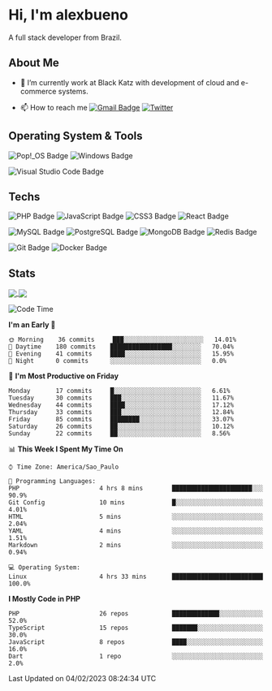# Hi, I'm alexbueno

A full stack developer from Brazil.

## About Me

- 🌱 I’m currently work at Black Katz with development of cloud and e-commerce systems.

- 📫 How to reach me [![Gmail Badge](https://img.shields.io/badge/-gmail-c14438?style=for-the-badge&logo=Gmail&logoColor=ffffff)](mailto:alexsandrofbueno@gmail.com) [![Twitter](https://img.shields.io/badge/twitter-1DA1F2.svg?style=for-the-badge&logo=twitter&logoColor=ffffff)](https://twitter.com/Alex_Bueno_7)

## Operating System & Tools

![Pop!_OS Badge](https://img.shields.io/badge/Pop!__OS-48B9C7?logo=popos&logoColor=fff&style=flat)
![Windows Badge](https://img.shields.io/badge/Windows-0078D6?logo=windows&logoColor=fff&style=flat)

![Visual Studio Code Badge](https://img.shields.io/badge/Visual%20Studio%20Code-007ACC?logo=visualstudiocode&logoColor=fff&style=flat)

## Techs

![PHP Badge](https://img.shields.io/badge/PHP-777BB4?logo=php&logoColor=fff&style=flat)
![JavaScript Badge](https://img.shields.io/badge/JavaScript-F7DF1E?logo=javascript&logoColor=000&style=flat)
![CSS3 Badge](https://img.shields.io/badge/CSS3-1572B6?logo=css3&logoColor=fff&style=flat)
![React Badge](https://img.shields.io/badge/React-61DAFB?logo=react&logoColor=000&style=flat)

![MySQL Badge](https://img.shields.io/badge/MySQL-4479A1?logo=mysql&logoColor=fff&style=flat)
![PostgreSQL Badge](https://img.shields.io/badge/PostgreSQL-4169E1?logo=postgresql&logoColor=fff&style=flat)
![MongoDB Badge](https://img.shields.io/badge/MongoDB-47A248?logo=mongodb&logoColor=fff&style=flat)
![Redis Badge](https://img.shields.io/badge/Redis-DC382D?logo=redis&logoColor=fff&style=flat)

![Git Badge](https://img.shields.io/badge/Git-F05032?logo=git&logoColor=fff&style=flat)
![Docker Badge](https://img.shields.io/badge/Docker-2496ED?logo=docker&logoColor=fff&style=flat)


## Stats

<a href="https://github.com/anuraghazra/github-readme-stats">
  <img align="center" src="https://github-readme-stats.vercel.app/api?username=alexbueno7&hide=contribs,prs&show_icons=true&theme=radical" />
</a>
<a href="https://github.com/anuraghazra/convoychat">
  <img align="center" src="https://github-readme-stats.vercel.app/api/top-langs/?username=alexbueno7" />
</a>

<!--START_SECTION:waka-->
![Code Time](http://img.shields.io/badge/Code%20Time-678%20hrs%2040%20mins-blue)

**I'm an Early 🐤** 

```text
🌞 Morning    36 commits     ███░░░░░░░░░░░░░░░░░░░░░░   14.01% 
🌆 Daytime    180 commits    █████████████████░░░░░░░░   70.04% 
🌃 Evening    41 commits     ████░░░░░░░░░░░░░░░░░░░░░   15.95% 
🌙 Night      0 commits      ░░░░░░░░░░░░░░░░░░░░░░░░░   0.0%

```
📅 **I'm Most Productive on Friday** 

```text
Monday       17 commits     █░░░░░░░░░░░░░░░░░░░░░░░░   6.61% 
Tuesday      30 commits     ███░░░░░░░░░░░░░░░░░░░░░░   11.67% 
Wednesday    44 commits     ████░░░░░░░░░░░░░░░░░░░░░   17.12% 
Thursday     33 commits     ███░░░░░░░░░░░░░░░░░░░░░░   12.84% 
Friday       85 commits     ████████░░░░░░░░░░░░░░░░░   33.07% 
Saturday     26 commits     ██░░░░░░░░░░░░░░░░░░░░░░░   10.12% 
Sunday       22 commits     ██░░░░░░░░░░░░░░░░░░░░░░░   8.56%

```


📊 **This Week I Spent My Time On** 

```text
⌚︎ Time Zone: America/Sao_Paulo

💬 Programming Languages: 
PHP                      4 hrs 8 mins        ██████████████████████░░░   90.9% 
Git Config               10 mins             █░░░░░░░░░░░░░░░░░░░░░░░░   4.01% 
HTML                     5 mins              ░░░░░░░░░░░░░░░░░░░░░░░░░   2.04% 
YAML                     4 mins              ░░░░░░░░░░░░░░░░░░░░░░░░░   1.51% 
Markdown                 2 mins              ░░░░░░░░░░░░░░░░░░░░░░░░░   0.94%

💻 Operating System: 
Linux                    4 hrs 33 mins       █████████████████████████   100.0%

```

**I Mostly Code in PHP** 

```text
PHP                      26 repos            █████████████░░░░░░░░░░░░   52.0% 
TypeScript               15 repos            ███████░░░░░░░░░░░░░░░░░░   30.0% 
JavaScript               8 repos             ████░░░░░░░░░░░░░░░░░░░░░   16.0% 
Dart                     1 repo              ░░░░░░░░░░░░░░░░░░░░░░░░░   2.0%

```



 Last Updated on 04/02/2023 08:24:34 UTC
<!--END_SECTION:waka-->
